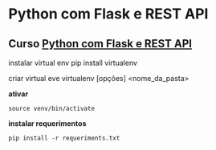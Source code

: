 # Python com Flask e REST API

## Curso [Python com Flask e REST API](https://digitalinnovation.one/)

instalar virtual env
pip install virtualenv

criar virtual eve
virtualenv [opções] <nome_da_pasta>

**ativar**

    source venv/bin/activate

**instalar requerimentos**

    pip install -r requeriments.txt
